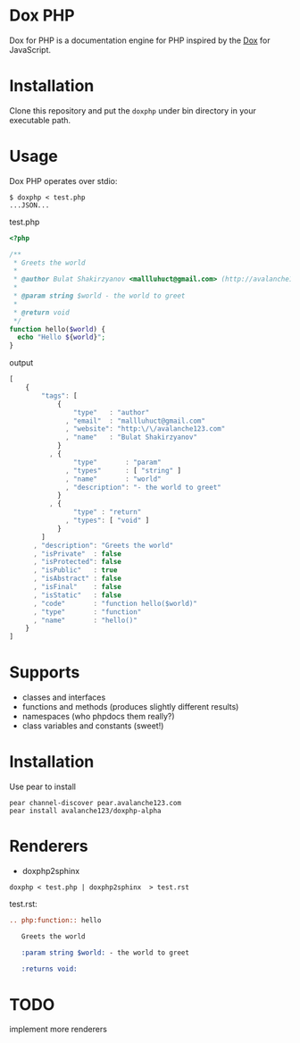 # Dox PHP

Dox for PHP is a documentation engine for PHP inspired by the [Dox](https://github.com/visionmedia/dox) for JavaScript.

# Installation

Clone this repository and put the `doxphp` under bin directory in your executable path.

# Usage

Dox PHP operates over stdio:

```shell
$ doxphp < test.php
...JSON...
```

test.php

```php
<?php

/**
 * Greets the world
 *
 * @author Bulat Shakirzyanov <mallluhuct@gmail.com> (http://avalanche123.com)
 *
 * @param string $world - the world to greet
 *
 * @return void
 */
function hello($world) {
  echo "Hello ${world}";
}
```

output

```js
[
    {
        "tags": [
            {
                "type"   : "author"
              , "email"  : "mallluhuct@gmail.com"
              , "website": "http:\/\/avalanche123.com"
              , "name"   : "Bulat Shakirzyanov"
            }
          , {
                "type"       : "param"
              , "types"      : [ "string" ]
              , "name"       : "world"
              , "description": "- the world to greet"
            }
          , {
                "type" : "return"
              , "types": [ "void" ]
            }
        ]
      , "description": "Greets the world"
      , "isPrivate"  : false
      , "isProtected": false
      , "isPublic"   : true
      , "isAbstract" : false
      , "isFinal"    : false
      , "isStatic"   : false
      , "code"       : "function hello($world)"
      , "type"       : "function"
      , "name"       : "hello()"
    }
]
```

# Supports

* classes and interfaces
* functions and methods (produces slightly different results)
* namespaces (who phpdocs them really?)
* class variables and constants (sweet!)

# Installation

Use pear to install

```console
pear channel-discover pear.avalanche123.com
pear install avalanche123/doxphp-alpha
```

# Renderers

* doxphp2sphinx

```console
doxphp < test.php | doxphp2sphinx  > test.rst
```

test.rst:

```rst
.. php:function:: hello

   Greets the world

   :param string $world: - the world to greet

   :returns void:
```

# TODO

implement more renderers
